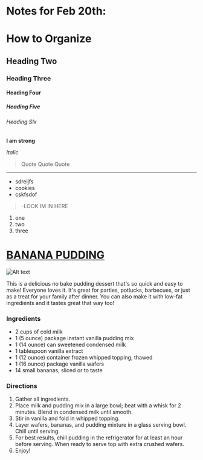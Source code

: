 # Notes for Feb 20th:

# How to Organize
## Heading Two
### Heading Three
#### Heading Four
##### Heading Five
###### Heading SIx

**I am strong**

*Italic*

>Quote Quote Quote

---
- sdreijfs
- cookies
- cskfsdof

>-LOOK IM IN HERE

1. one 
2. two
3. three
 
# [BANANA PUDDING](https://www.allrecipes.com/recipe/22749/the-best-banana-pudding/)

![Alt text](https://www.allrecipes.com/thmb/yjsIQEes7kZDZt7HXeTkv5qM0Eo=/750x0/filters:no_upscale():max_bytes(150000):strip_icc():format(webp)/771986-daafa15bee484e5896705c6bb9ed3a6b.jpg)

This is a delicious no bake pudding dessert that's so quick and easy to make! Everyone loves it. It's great for parties, potlucks, barbecues, or just as a treat for your family after dinner. You can also make it with low-fat ingredients and it tastes great that way too!

### Ingredients

- 2 cups of cold milk
- 1 (5 ounce) package instant vanilla pudding mix
- 1 (14 ounce) can sweetened condensed milk
- 1 tablespoon vanilla extract
- 1 (12 ounce) container frozen whipped topping, thawed
- 1 (16 ounce) package vanilla wafers
- 14 small bananas, sliced or to taste

### Directions
1. Gather all ingredients.
2. Place milk and pudding mix in a large bowl; beat with a whisk for 2 minutes. Blend in condensed milk until smooth.
3. Stir in vanilla and fold in whipped topping.
4. Layer wafers, bananas, and pudding mixture in a glass serving bowl. Chill until serving.
5. For best results, chill pudding in the refrigerator for at least an hour before serving. When ready to serve top with extra crushed wafers.
6. Enjoy!